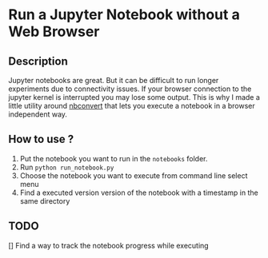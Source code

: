 # Run a Jupyter Notebook without a Web Browser

## Description

Jupyter notebooks are great. But it can be difficult to run longer experiments due to connectivity issues. If your browser connection to the jupyter kernel is interrupted you may lose some output. This is why I made a little utility around [nbconvert](https://nbconvert.readthedocs.io/en/latest/) that lets you execute a notebook in a browser independent way.

## How to use ?

1. Put the notebook you want to run in the `notebooks` folder.
2. Run `python run_notebook.py` 
3. Choose the notebook you want to execute from command line select menu
4. Find a executed version version of the notebook with a timestamp in the same directory

## TODO
[] Find a way to track the notebook progress while executing
